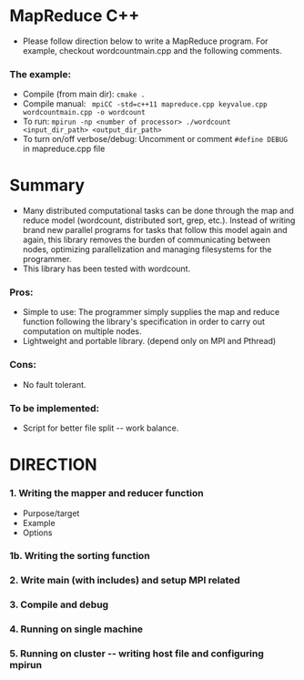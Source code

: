 # MapReduce C++

- Please follow direction below to write a MapReduce program. For example, checkout wordcountmain.cpp and the following comments. 

### The example:

- Compile (from main dir): 
	`cmake .`
- Compile manual: ` mpiCC -std=c++11 mapreduce.cpp keyvalue.cpp wordcountmain.cpp -o wordcount`
- To run: `mpirun -np <number of processor> ./wordcount <input_dir_path> <output_dir_path>` 
- To turn on/off verbose/debug: Uncomment or comment `#define DEBUG` in mapreduce.cpp file 

# Summary

- Many distributed computational tasks can be done through the map and reduce model (wordcount, distributed sort, grep, etc.). Instead of writing brand new parallel programs for tasks that follow this model again and again, this library removes the burden of communicating between nodes, optimizing parallelization and managing filesystems for the programmer. 
- This library has been tested with wordcount. 
### Pros:
- Simple to use: The programmer simply supplies the map and reduce function following the library's specification in order to carry out computation on multiple nodes. 
- Lightweight and portable library. (depend only on MPI and Pthread)

### Cons:
- No fault tolerant.

### To be implemented:
- Script for better file split -- work balance. 

# DIRECTION
### 1. Writing the mapper and reducer function 
- Purpose/target
- Example 
- Options 

### 1b. Writing the sorting function 
### 2. Write main (with includes) and setup MPI related
### 3. Compile and debug
### 4. Running on single machine 
### 5. Running on cluster -- writing host file and configuring mpirun 

